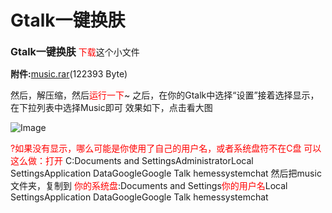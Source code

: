 # Gtalk一键换肤

**<span style="font-size: medium;">Gtalk一键换肤</span>** <span style="color: #ff0000;">下载</span>这个小文件

**附件:**[music.rar](wp-content/uploads/2008/08/257_music.rar)(122393 Byte)

然后，解压缩，然后<span style="color: #ff0000;">运行一下</span>~ 之后，在你的Gtalk中选择“设置”接着选择显示， 在下拉列表中选择Music即可 效果如下，点击看大图

![Image](https://attachment.soulteary.com/2008/08/02/258_back.jpg "Image")

<span style="color: #ff0000;">?如果没有显示，哪么可能是你使用了自己的用户名，或者系统盘符不在C盘</span> <span style="color: #ff0000;">可以这么做：打开</span> C:Documents and SettingsAdministratorLocal SettingsApplication DataGoogleGoogle Talk hemessystemchat 然后把music文件夹，复制到 <span style="color: #ff0000;">你的系统盘</span>:Documents and Settings<span style="color: #ff0000;">你的用户名</span>Local SettingsApplication DataGoogleGoogle Talk hemessystemchat

